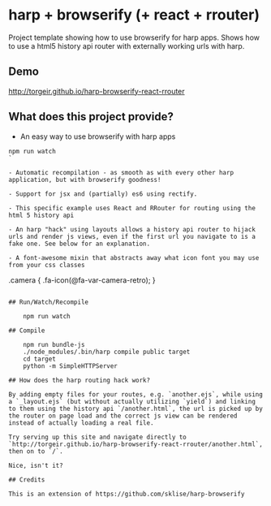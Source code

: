 # harp + browserify (+ react + rrouter)

Project template showing how to use browserify for harp apps. Shows how to use a html5 history api router with externally working urls with harp.

## Demo

http://torgeir.github.io/harp-browserify-react-rrouter

## What does this project provide?

- An easy way to use browserify with harp apps

```
npm run watch
`

- Automatic recompilation - as smooth as with every other harp application, but with browserify goodness!

- Support for jsx and (partially) es6 using rectify.

- This specific example uses React and RRouter for routing using the html 5 history api

- An harp "hack" using layouts allows a history api router to hijack urls and render js views, even if the first url you navigate to is a fake one. See below for an explanation.

- A font-awesome mixin that abstracts away what icon font you may use from your css classes

```
.camera {
  .fa-icon(@fa-var-camera-retro);
}
```

## Run/Watch/Recompile

    npm run watch

## Compile

    npm run bundle-js
    ./node_modules/.bin/harp compile public target
    cd target
    python -m SimpleHTTPServer

## How does the harp routing hack work?

By adding empty files for your routes, e.g. `another.ejs`, while using a `_layout.ejs` (but without actually utilizing `yield`) and linking to them using the history api `/another.html`, the url is picked up by the router on page load and the correct js view can be rendered instead of actually loading a real file.

Try serving up this site and navigate directly to `http://torgeir.github.io/harp-browserify-react-rrouter/another.html`, then on to `/`.

Nice, isn't it?

## Credits

This is an extension of https://github.com/sklise/harp-browserify
